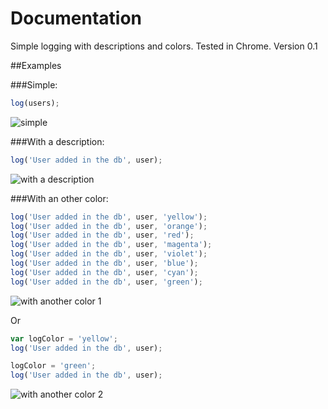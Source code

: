 Documentation
=============

Simple logging with descriptions and colors. Tested in Chrome. Version 0.1

##Examples

###Simple:
```javascript
log(users);
```
![simple](https://raw.github.com/ggregoire/log.js/master/img/01.png)

###With a description:
```javascript
log('User added in the db', user);
```
![with a description](https://raw.github.com/ggregoire/log.js/master/img/02.png)

###With an other color:

```javascript
log('User added in the db', user, 'yellow');
log('User added in the db', user, 'orange');
log('User added in the db', user, 'red');
log('User added in the db', user, 'magenta');
log('User added in the db', user, 'violet');
log('User added in the db', user, 'blue');
log('User added in the db', user, 'cyan');
log('User added in the db', user, 'green');
```
![with another color 1](https://raw.github.com/ggregoire/log.js/master/img/03.png)

Or

```javascript
var logColor = 'yellow';
log('User added in the db', user);

logColor = 'green';
log('User added in the db', user);
```
![with another color 2](https://raw.github.com/ggregoire/log.js/master/img/04.png)
